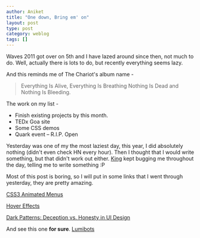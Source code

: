 ```yaml
---
author: Aniket
title: "One down, Bring em' on"
layout: post
type: post
category: weblog
tags: []
---
```


Waves 2011 got over on 5th and I have lazed around since then, not much to do. Well, actually there is lots to do, but recently everything seems lazy.

And this reminds me of The Chariot's album name -

> Everything Is Alive, Everything Is Breathing Nothing Is Dead and Nothing Is Bleeding.

The work on my list -

*   Finish existing projects by this month.
*   TEDx Goa site
*   Some CSS demos
*   Quark event – R.I.P. Open

Yesterday was one of my the most laziest day, this year, I did absolutely nothing (didn't even check HN every hour). Then I thought that I would write something, but that didn't work out either. [King](http://www.64notes.com) kept bugging me throughout the day, telling me to write something :P

Most of this post is boring, so I will put in some links that I went through yesterday, they are pretty amazing.

[CSS3 Animated Menus](http://tympanus.net/codrops/2011/10/24/creative-css3-animation-menus)

[Hover Effects](http://tympanus.net/codrops/2011/11/02/original-hover-effects-with-css3/)

[Dark Patterns: Deception vs. Honesty in UI Design](http://www.alistapart.com/articles/dark-patterns-deception-vs.-honesty-in-ui-design)

And see this one **for sure**. [Lumibots](http://meyleankronemann.de/lumibots.html)